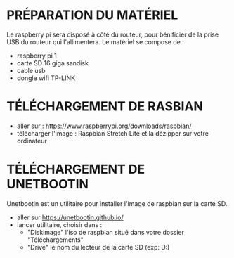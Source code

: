 # PRÉPARATION DU MATÉRIEL
Le raspberry pi sera disposé à côté du routeur, pour bénificier de la prise USB du routeur qui l'allimentera. Le matériel se compose de :
- raspberry pi 1
- carte SD 16 giga sandisk
- cable usb
- dongle wifi TP-LINK

# TÉLÉCHARGEMENT DE RASBIAN
- aller sur :  https://www.raspberrypi.org/downloads/raspbian/
- télécharger l'image : Raspbian Stretch Lite et la dézipper sur votre ordinateur

# TÉLÉCHARGEMENT DE UNETBOOTIN
Unetbootin est un utilitaire pour installer l'image de raspbian sur la carte SD.
- aller sur https://unetbootin.github.io/
- lancer utilitaire, choisir dans : 
  - "Diskimage" l'iso de raspbian situé dans votre dossier "Téléchargements"
  - "Drive" le nom du lecteur de la carte SD (exp: D:)
  
  
